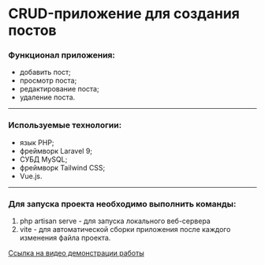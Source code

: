 # СRUD-приложение для создания постов
### Функционал приложения: 
- добавить пост;
- просмотр поста;
- редактирование поста; 
- удаление поста.
___
### Используемые технологии:
- язык PHP; 
- фреймворк Laravel 9; 
- СУБД MySQL;
- фреймворк Tailwind CSS; 
- Vue.js. 
 ___
### Для запуска проекта необходимо выполнить команды: 
1) php artisan serve - для запуска локального веб-сервера
2) vite - для автоматической сборки приложения после каждого изменения файла проекта. 

[Cсылка на видео демонстрации работы](https://drive.google.com/file/d/1XROGXxceTHG_vZXKVDEPPEOFLUdH4UEO/view?usp=share_link)


